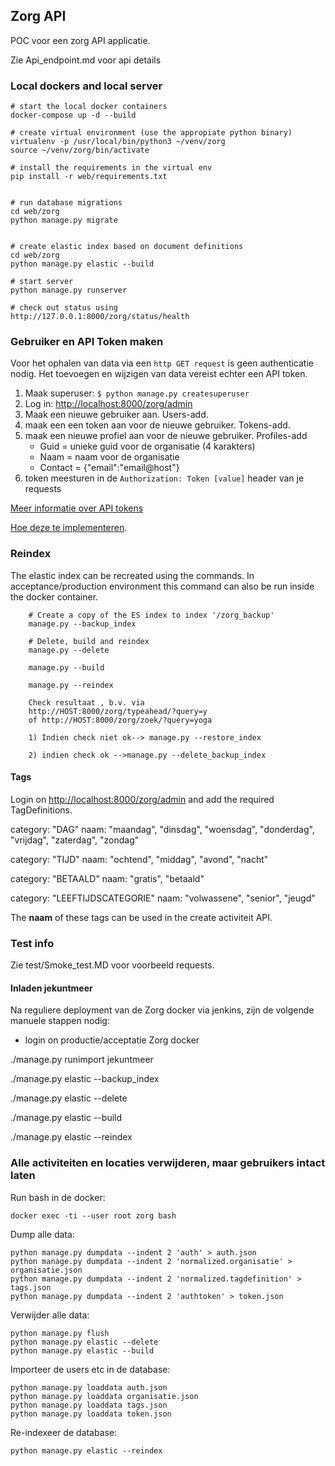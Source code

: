 ## Zorg API
POC voor een zorg API applicatie.

Zie Api_endpoint.md voor api details

### Local dockers and local server
    # start the local docker containers
	docker-compose up -d --build
	
	# create virtual environment (use the appropiate python binary)
	virtualenv -p /usr/local/bin/python3 ~/venv/zorg
    source ~/venv/zorg/bin/activate
    
    # install the requirements in the virtual env
    pip install -r web/requirements.txt

   
    # run database migrations
    cd web/zorg
    python manage.py migrate


    # create elastic index based on document definitions
    cd web/zorg
    python manage.py elastic --build

    # start server
    python manage.py runserver  
   
   	# check out status using
    http://127.0.0.1:8000/zorg/status/health


### Gebruiker en API Token maken
Voor het ophalen van data via een `http GET request` is geen authenticatie nodig.
Het toevoegen en wijzigen van data vereist echter een API token.

1. Maak superuser: `$ python manage.py createsuperuser`
2. Log in: <http://localhost:8000/zorg/admin> 
3. Maak een nieuwe gebruiker aan. Users-add.
4. maak een een token aan voor de nieuwe gebruiker. Tokens-add.
5. maak een nieuwe profiel aan voor de nieuwe gebruiker. Profiles-add
    * Guid = unieke guid voor de organisatie (4 karakters)
    * Naam = naam voor de organisatie
    * Contact = {"email":"email@host"}
5. token meesturen in de `Authorization: Token [value]` header van je requests


[Meer informatie over API tokens](https://scotch.io/tutorials/the-ins-and-outs-of-token-based-authentication)

[Hoe deze te implementeren](http://www.django-rest-framework.org/api-guide/authentication/#tokenauthentication).

####

### Reindex ###
The elastic index can be recreated using the commands.
In acceptance/production environment this command can also be run inside the docker container.

        # Create a copy of the ES index to index '/zorg_backup'
        manage.py --backup_index

        # Delete, build and reindex
        manage.py --delete

        manage.py --build

        manage.py --reindex

        Check resultaat , b.v. via
        http://HOST:8000/zorg/typeahead/?query=y
        of http://HOST:8000/zorg/zoek/?query=yoga

        1) Indien check niet ok--> manage.py --restore_index

        2) indien check ok -->manage.py --delete_backup_index
            
#### Tags #####
   Login on <http://localhost:8000/zorg/admin> and add the required TagDefinitions.

category: "DAG"
naam: "maandag", "dinsdag", "woensdag", "donderdag", "vrijdag", "zaterdag", "zondag"

category: "TIJD"
naam: "ochtend", "middag", "avond", "nacht"

category: "BETAALD"
naam: "gratis", "betaald"

category: "LEEFTIJDSCATEGORIE"
naam: "volwassene", "senior", "jeugd"


The **naam** of these tags can be used in the create activiteit API.


### Test info ####

Zie test/Smoke_test.MD voor voorbeeld requests.


#### Inladen jekuntmeer
Na reguliere deployment van de Zorg docker via jenkins, zijn de volgende manuele stappen nodig:

- login on productie/acceptatie Zorg docker

./manage.py runimport jekuntmeer

./manage.py elastic --backup_index

./manage.py elastic --delete

./manage.py elastic --build

./manage.py elastic --reindex

### Alle activiteiten en locaties verwijderen, maar gebruikers intact laten

Run bash in de docker:
```
docker exec -ti --user root zorg bash
```

Dump alle data:
```
python manage.py dumpdata --indent 2 'auth' > auth.json
python manage.py dumpdata --indent 2 'normalized.organisatie' > organisatie.json
python manage.py dumpdata --indent 2 'normalized.tagdefinition' > tags.json
python manage.py dumpdata --indent 2 'authtoken' > token.json
```

Verwijder alle data:
```
python manage.py flush
python manage.py elastic --delete
python manage.py elastic --build
```

Importeer de users etc in de database:
```
python manage.py loaddata auth.json
python manage.py loaddata organisatie.json
python manage.py loaddata tags.json
python manage.py loaddata token.json
```

Re-indexeer de database:
```
python manage.py elastic --reindex
```
